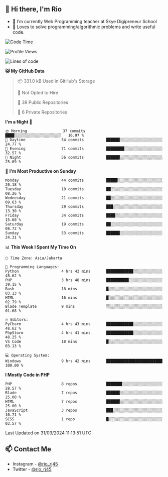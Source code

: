 ## 👋 Hi there, I'm Rio 

-  🔭 I’m currently Web Programming teacher at Skye Digipreneur School
-  💬 Loves to solve programming/algorithmic problems and write useful code.

<!--START_SECTION:waka-->
![Code Time](http://img.shields.io/badge/Code%20Time-1%2C033%20hrs%202%20mins-blue)

![Profile Views](http://img.shields.io/badge/Profile%20Views-115-blue)

![Lines of code](https://img.shields.io/badge/From%20Hello%20World%20I%27ve%20Written-4.9%20million%20lines%20of%20code-blue)

**🐱 My GitHub Data** 

> 📦 331.0 kB Used in GitHub's Storage 
 > 
> 🚫 Not Opted to Hire
 > 
> 📜 39 Public Repositories 
 > 
> 🔑 6 Private Repositories 
 > 
**I'm a Night 🦉** 

```text
🌞 Morning                37 commits          ████░░░░░░░░░░░░░░░░░░░░░   16.97 % 
🌆 Daytime                54 commits          ██████░░░░░░░░░░░░░░░░░░░   24.77 % 
🌃 Evening                71 commits          ████████░░░░░░░░░░░░░░░░░   32.57 % 
🌙 Night                  56 commits          ██████░░░░░░░░░░░░░░░░░░░   25.69 % 
```
📅 **I'm Most Productive on Sunday** 

```text
Monday                   44 commits          █████░░░░░░░░░░░░░░░░░░░░   20.18 % 
Tuesday                  18 commits          ██░░░░░░░░░░░░░░░░░░░░░░░   08.26 % 
Wednesday                21 commits          ██░░░░░░░░░░░░░░░░░░░░░░░   09.63 % 
Thursday                 29 commits          ███░░░░░░░░░░░░░░░░░░░░░░   13.30 % 
Friday                   34 commits          ████░░░░░░░░░░░░░░░░░░░░░   15.60 % 
Saturday                 19 commits          ██░░░░░░░░░░░░░░░░░░░░░░░   08.72 % 
Sunday                   53 commits          ██████░░░░░░░░░░░░░░░░░░░   24.31 % 
```


📊 **This Week I Spent My Time On** 

```text
🕑︎ Time Zone: Asia/Jakarta

💬 Programming Languages: 
Python                   4 hrs 43 mins       ████████████░░░░░░░░░░░░░   48.62 % 
PHP                      3 hrs 48 mins       ██████████░░░░░░░░░░░░░░░   39.15 % 
Bash                     18 mins             █░░░░░░░░░░░░░░░░░░░░░░░░   03.13 % 
HTML                     16 mins             █░░░░░░░░░░░░░░░░░░░░░░░░   02.79 % 
Blade Template           9 mins              ░░░░░░░░░░░░░░░░░░░░░░░░░   01.68 % 

🔥 Editors: 
PyCharm                  4 hrs 43 mins       ████████████░░░░░░░░░░░░░   48.62 % 
PhpStorm                 4 hrs 41 mins       ████████████░░░░░░░░░░░░░   48.25 % 
VS Code                  18 mins             █░░░░░░░░░░░░░░░░░░░░░░░░   03.13 % 

💻 Operating System: 
Windows                  9 hrs 42 mins       █████████████████████████   100.00 % 
```

**I Mostly Code in PHP** 

```text
PHP                      8 repos             ███████░░░░░░░░░░░░░░░░░░   28.57 % 
Blade                    7 repos             ██████░░░░░░░░░░░░░░░░░░░   25.00 % 
HTML                     7 repos             ██████░░░░░░░░░░░░░░░░░░░   25.00 % 
JavaScript               3 repos             ███░░░░░░░░░░░░░░░░░░░░░░   10.71 % 
SCSS                     1 repo              █░░░░░░░░░░░░░░░░░░░░░░░░   03.57 % 
```




 Last Updated on 31/03/2024 11:13:51 UTC
<!--END_SECTION:waka-->

## 📫 Contact Me
- Instagram - [@rio_rj45](https://www.instagram.com/rio_rj45/)
- Twitter - [@rio_rj45](https://twitter.com/rio_rj45)
